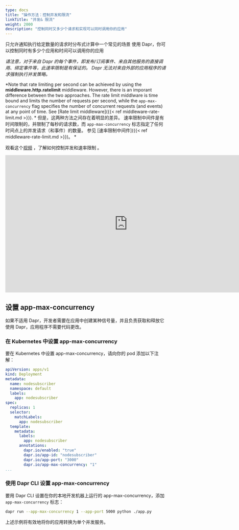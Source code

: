 ```yaml
---
type: docs
title: "操作方法：控制并发和限流"
linkTitle: "并发& 限流"
weight: 2000
description: "控制同时又多少个请求和实现可以同时调用你的应用"
---
```


只允许通知执行给定数量的请求时分布式计算中一个常见的场景 使用 Dapr，你可以控制同时有多少个应用和时间可以调用你的应用

*请注意，对于来自 Dapr 的每个事件，即发布/订阅事件、来自其他服务的直接调用、绑定事件等，此速率限制是有保证的。 Dapr 无法对来自外部的应用程序的请求强制执行并发策略。*

*Note that rate limiting per second can be achieved by using the **middleware.http.ratelimit** middleware. However, there is an imporant difference between the two approaches. The rate limit middlware is time bound and limits the number of requests per second, while the `app-max-concurrency` flag specifies the number of concurrent requests (and events) at any point of time. See [Rate limit middleware]({{< ref middleware-rate-limit.md >}}). * 但是，这两种方法之间存在着明显的差异。 速率限制中间件是有时间限制的，并限制了每秒的请求数，而 `app-max-concurrency` 标志指定了任何时间点上的并发请求（和事件）的数量。 参见 [速率限制中间件]({{< ref middleware-rate-limit.md >}})。 *

观看这个[视频](https://youtu.be/yRI5g6o_jp8?t=1710) ，了解如何控制并发和速率限制 。

<div class="embed-responsive embed-responsive-16by9">
<iframe width="764" height="430" src="https://www.youtube.com/embed/yRI5g6o_jp8?t=1710" frameborder="0" allow="accelerometer; autoplay; clipboard-write; encrypted-media; gyroscope; picture-in-picture" allowfullscreen></iframe>
</div>

## 设置 app-max-concurrency

如果不适用 Dapr，开发者需要在应用中创建某种信号量，并且负责获取和释放它 使用 Dapr，应用程序不需要代码更改。

### 在 Kubernetes 中设置 app-max-concurrency

要在 Kubernetes 中设置 app-max-concurrency，请向你的 pod 添加以下注解：

```yaml
apiVersion: apps/v1
kind: Deployment
metadata:
  name: nodesubscriber
  namespace: default
  labels:
    app: nodesubscriber
spec:
  replicas: 1
  selector:
    matchLabels:
      app: nodesubscriber
  template:
    metadata:
      labels:
        app: nodesubscriber
      annotations:
        dapr.io/enabled: "true"
        dapr.io/app-id: "nodesubscriber"
        dapr.io/app-port: "3000"
        dapr.io/app-max-concurrency: "1"
...
```

### 使用 Dapr CLI 设置 app-max-concurrency

要用 Dapr CLI 设置在你的本地开发机器上运行的 app-max-concurrency，添加 `app-max-concurrency` 标志：

```bash
dapr run --app-max-concurrency 1 --app-port 5000 python ./app.py
```

上述示例将有效地将你的应用转换为单个并发服务。
